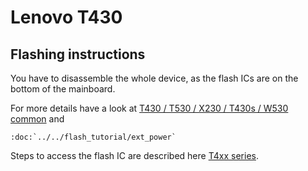 # Lenovo T430

## Flashing instructions
You have to disassemble the whole device, as the flash ICs are on the bottom
of the mainboard.

For more details have a look at [T430 / T530 / X230 / T430s / W530 common] and
```eval_rst
:doc:`../../flash_tutorial/ext_power`
```

Steps to access the flash IC are described here [T4xx series].

[T4xx series]: t4xx_series.md
[T430 / T530 / X230 / T430s / W530 common]: Ivy_Bridge_series.md
